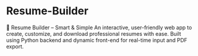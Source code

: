 # Resume-Builder
📝 Resume Builder – Smart &amp; Simple An interactive, user-friendly web app to create, customize, and download professional resumes with ease. Built using Python backend and dynamic front-end for real-time input and PDF export.

